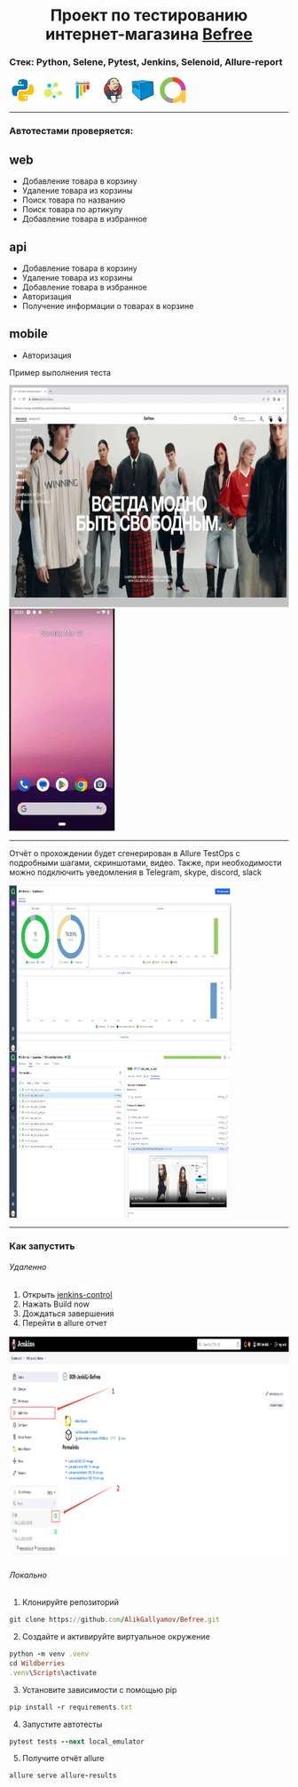 <h1 align="center">Проект по тестированию интернет-магазина <a href="https://befree.ru/"> Befree </a> </h1>



### Стек: Python, Selene, Pytest, Jenkins, Selenoid, Allure-report
<p align="left">
<img align="center" src="logo/python.svg" width="50"/>
<img align="center"  src="logo/selene.png" width="50"/>
<img align="center"  src="logo/pytest-original.svg" width="50"/>
<img align="center"  src="logo/Jenkins.svg" width="50"/>
<img align="center"  src="logo/Selenoid.svg" width="50"/>
<img align="center"  src="logo/Allure_new.png" width="50"/>
</p>

---

### Автотестами проверяется:
web
- 
- Добавление товара в корзину  
- Удаление товара из корзины
- Поиск товара по названию  
- Поиск товара по артикулу  
- Добавление товара в избранное


api
- 
- Добавление товара в корзину
- Удаление товара из корзины
- Добавление товара в избранное
- Авторизация
- Получение информации о товарах в корзине


mobile
-
- Авторизация


Пример выполнения теста

<p align="left">
<img src="readme_files/web.gif" width="600" height="400"/>  
<img src="readme_files/mobile.gif" width="190" height="400"/>

</p>



---

Отчёт о прохождении будет сгенерирован в Allure TestOps с подробными шагами, скриншотами, видео.
Также, при необходимости можно подключить уведомления в Telegram, skype, discord, slack  


<img align="left" src="readme_files/test_ops.png" width="400" height="300"/>  
<img src="readme_files/test_ops_test_case.png" width="400" height="300"/>  


---



### Как запустить  
###### Удаленно

1. Открыть <a href="https://jenkins.autotests.cloud/job/009-JenkiLi-Befree/"> jenkins-control  </a>
2. Нажать Build now
3. Дождаться завершения 
4. Перейти в allure отчет  

<img src="readme_files/jenkins.png" width="800" height="400"/>  

###### Локально

1. Клонируйте репозиторий
```ruby
git clone https://github.com/AlikGallyamov/Befree.git
```
2. Создайте и активируйте виртуальное окружение
  ```ruby
  python -m venv .venv
  cd Wildberries
  .venv\Scripts\activate
  ```
3. Установите зависимости с помощью pip
  ```ruby
  pip install -r requirements.txt
  ```
4. Запустите автотесты 
  ```ruby
  pytest tests --next local_emulator
  ```
5. Получите отчёт allure
```ruby
allure serve allure-results
``` 




